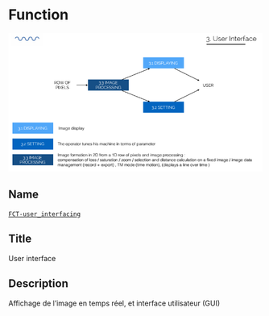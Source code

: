 # Function
![](viewme.png)

## Name
[`FCT-user_interfacing`]()

## Title
User interface

## Description
Affichage de l’image en temps réel, et interface utilisateur (GUI) 
